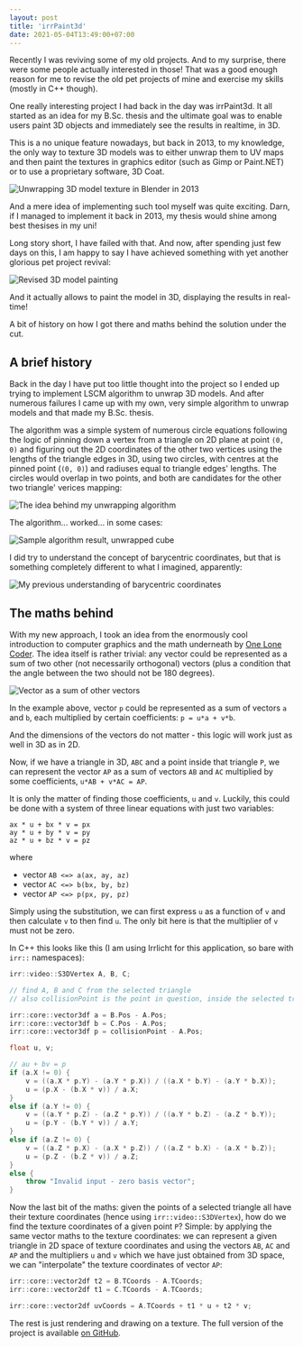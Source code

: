 ```yaml
---
layout: post
title: 'irrPaint3d'
date: 2021-05-04T13:49:00+07:00
---
```


Recently I was reviving some of my old projects. And to my surprise, there were some people actually interested in those!
That was a good enough reason for me to revise the old pet projects of mine and exercise my skills (mostly in C++ though).

One really interesting project I had back in the day was irrPaint3d. It all started as an idea for my B.Sc. thesis and
the ultimate goal was to enable users paint 3D objects and immediately see the results in realtime, in 3D.

This is a no unique feature nowadays, but back in 2013, to my knowledge, the only way to texture 3D models was to either
unwrap them to UV maps and then paint the textures in graphics editor (such as Gimp or Paint.NET) or to use a proprietary
software, 3D Coat.

<img src="/images/irr-paint-3d/blender_unwrapping.webp" loading="lazy" alt="Unwrapping 3D model texture in Blender in 2013">

And a mere idea of implementing such tool myself was quite exciting. Darn, if I managed to implement it
back in 2013, my thesis would shine among best thesises in my uni!

Long story short, I have failed with that. And now, after spending just few days on this, I am happy to say I have achieved
something with yet another glorious pet project revival:

<img src="/images/irr-paint-3d/final_version_screenshot.webp" loading="lazy" alt="Revised 3D model painting">

And it actually allows to paint the model in 3D, displaying the results in real-time!

A bit of history on how I got there and maths behind the solution under the cut.

<!--more-->

<div class="content-read-marker" data-fraction="25"></div>

## A brief history

Back in the day I have put too little thought into the project so I ended up trying to implement LSCM algorithm to
unwrap 3D models. And after numerous failures I came up with my own, very simple algorithm to unwrap models and that made
my B.Sc. thesis.

The algorithm was a simple system of numerous circle equations following the logic of pinning down a vertex from a triangle
on 2D plane at point `(0, 0)` and figuring out the 2D coordinates of the other two vertices using the lengths of the triangle
edges in 3D, using two circles, with centres at the pinned point (`(0, 0)`) and radiuses equal to triangle edges' lengths.
The circles would overlap in two points, and both are candidates for the other two triangle' verices mapping:

<img src="/images/irr-paint-3d/mapping_near.webp" loading="lazy" alt="The idea behind my unwrapping algorithm">

The algorithm... worked... in some cases:

<img src="/images/irr-paint-3d/cube_unwrapped.webp" loading="lazy" alt="Sample algorithm result, unwrapped cube">

I did try to understand the concept of barycentric coordinates, but that is something completely different to what I imagined,
apparently:

<img src="/images/irr-paint-3d/barycentric_coordinates.webp" loading="lazy" alt="My previous understanding of barycentric coordinates">

<div class="content-read-marker" data-fraction="50"></div>

## The maths behind

With my new approach, I took an idea from the enormously cool introduction to computer graphics and the math underneath
by [One Lone Coder](https://www.youtube.com/watch?v=ih20l3pJoeU). The idea itself is rather trivial: any vector could be represented
as a sum of two other (not necessarily orthogonal) vectors (plus a condition that the angle between the two should not be 180 degrees).

<img src="/images/irr-paint-3d/vector_as_a_sum.webp" loading="lazy" alt="Vector as a sum of other vectors">

In the example above, vector `p` could be represented as a sum of vectors `a` and `b`, each multiplied by certain coefficients:
`p = u*a + v*b`.

And the dimensions of the vectors do not matter - this logic will work just as well in 3D as in 2D.

Now, if we have a triangle in 3D, `ABC` and a point inside that triangle `P`, we can represent the vector `AP` as a sum of vectors
`AB` and `AC` multiplied by some coefficients, `u*AB + v*AC = AP`.

It is only the matter of finding those coefficients, `u` and `v`. Luckily, this could be done with a system of three linear equations
with just two variables:

```
ax * u + bx * v = px
ay * u + by * v = py
az * u + bz * v = pz
```

where

* vector `AB <=> a(ax, ay, az)`
* vector `AC <=> b(bx, by, bz)`
* vector `AP <=> p(px, py, pz)`

Simply using the substitution, we can first express `u` as a function of `v` and then calculate `v` to then find `u`.
The only bit here is that the multiplier of `v` must not be zero.

<div class="content-read-marker" data-fraction="75"></div>

In C++ this looks like this (I am using Irrlicht for this application, so bare with `irr::` namespaces):

```cpp
irr::video::S3DVertex A, B, C;

// find A, B and C from the selected triangle
// also collisionPoint is the point in question, inside the selected triangle

irr::core::vector3df a = B.Pos - A.Pos;
irr::core::vector3df b = C.Pos - A.Pos;
irr::core::vector3df p = collisionPoint - A.Pos;

float u, v;

// au + bv = p
if (a.X != 0) {
    v = ((a.X * p.Y) - (a.Y * p.X)) / ((a.X * b.Y) - (a.Y * b.X));
    u = (p.X - (b.X * v)) / a.X;
}
else if (a.Y != 0) {
    v = ((a.Y * p.Z) - (a.Z * p.Y)) / ((a.Y * b.Z) - (a.Z * b.Y));
    u = (p.Y - (b.Y * v)) / a.Y;
}
else if (a.Z != 0) {
    v = ((a.Z * p.X) - (a.X * p.Z)) / ((a.Z * b.X) - (a.X * b.Z));
    u = (p.Z - (b.Z * v)) / a.Z;
}
else {
    throw "Invalid input - zero basis vector";
}
```

Now the last bit of the maths: given the points of a selected triangle all have their texture coordinates (hence using `irr::video::S3DVertex`),
how do we find the texture coordinates of a given point `P`? Simple: by applying the same vector maths to the texture coordinates:
we can represent a given triangle in 2D space of texture coordinates and using the vectors `AB`, `AC` and `AP` and the multipliers `u` and `v`
which we have just obtained from 3D space, we can "interpolate" the texture coordinates of vector `AP`:

```cpp
irr::core::vector2df t2 = B.TCoords - A.TCoords;
irr::core::vector2df t1 = C.TCoords - A.TCoords;

irr::core::vector2df uvCoords = A.TCoords + t1 * u + t2 * v;
```

The rest is just rendering and drawing on a texture. The full version of the project is available [on GitHub](https://github.com/shybovycha/irrPaint3D).

<div class="content-read-marker" data-fraction="100"></div>
